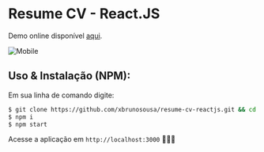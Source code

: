 # Resume CV - React.JS

Demo online disponível [aqui](https://xbrunosousa.github.io/resume-cv-reactjs/dist).

![Mobile](https://media.giphy.com/media/TIztlOydNrkI5xfQPJ/giphy.gif)

## Uso & Instalação (NPM):
Em sua linha de comando digite:
```sh
$ git clone https://github.com/xbrunosousa/resume-cv-reactjs.git && cd resume-cv-reactjs
$ npm i
$ npm start
```
Acesse a aplicação em `http://localhost:3000` 👨🏻‍💻